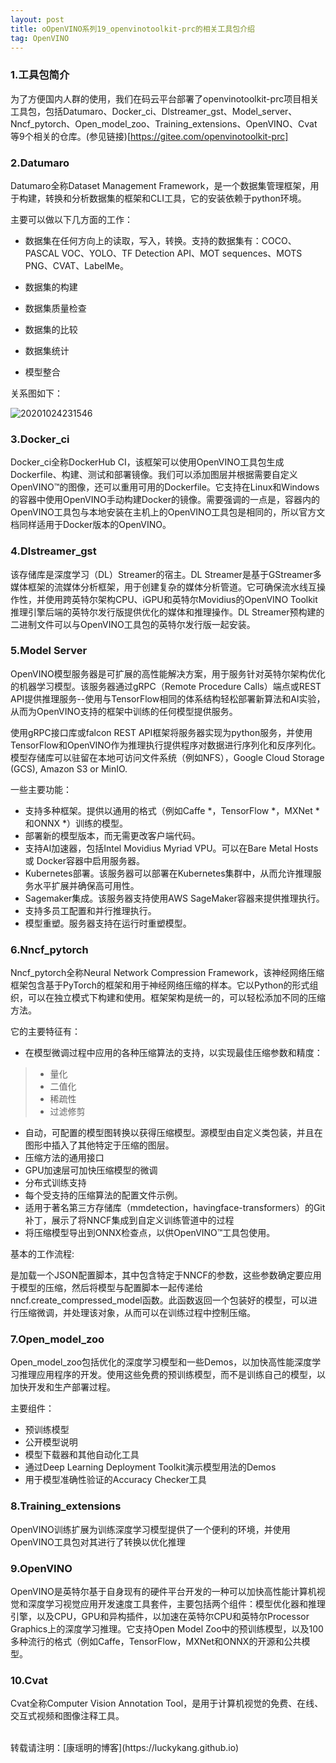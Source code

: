 ```yaml
---
layout: post
title: oOpenVINO系列19_openvinotoolkit-prc的相关工具包介绍
tag: OpenVINO
---
```


### 1.工具包简介

为了方便国内人群的使用，我们在码云平台部署了openvinotoolkit-prc项目相关工具包，包括Datumaro、Docker_ci、Dlstreamer_gst、Model_server、Nncf_pytorch、Open_model_zoo、Training_extensions、OpenVINO、Cvat等9个相关的仓库。(参见链接)[https://gitee.com/openvinotoolkit-prc]

### 2.Datumaro

Datumaro全称Dataset Management Framework，是一个数据集管理框架，用于构建，转换和分析数据集的框架和CLI工具，它的安装依赖于python环境。

主要可以做以下几方面的工作：

- 数据集在任何方向上的读取，写入，转换。支持的数据集有：COCO、PASCAL VOC、YOLO、TF Detection API、MOT sequences、MOTS PNG、CVAT、LabelMe。

- 数据集的构建

- 数据集质量检查

- 数据集的比较

- 数据集统计

- 模型整合

关系图如下：

![20201024231546](https://cdn.jsdelivr.net/gh/luckykang/picture_bed/blogs_images/20201024231546.png)

### 3.Docker_ci

Docker_ci全称DockerHub CI，该框架可以使用OpenVINO工具包生成Dockerfile、构建、测试和部署镜像。我们可以添加图层并根据需要自定义OpenVINO™的图像，还可以重用可用的Dockerfile。它支持在Linux和Windows的容器中使用OpenVINO手动构建Docker的镜像。需要强调的一点是，容器内的OpenVINO工具包与本地安装在主机上的OpenVINO工具包是相同的，所以官方文档同样适用于Docker版本的OpenVINO。

### 4.Dlstreamer_gst

该存储库是深度学习（DL）Streamer的宿主。DL Streamer是基于GStreamer多媒体框架的流媒体分析框架，用于创建复杂的媒体分析管道。它可确保流水线互操作性，并使用跨英特尔架构CPU、iGPU和英特尔Movidius的OpenVINO Toolkit推理引擎后端的英特尔发行版提供优化的媒体和推理操作。DL Streamer预构建的二进制文件可以与OpenVINO工具包的英特尔发行版一起安装。

### 5.Model Server

OpenVINO模型服务器是可扩展的高性能解决方案，用于服务针对英特尔架构优化的机器学习模型。该服务器通过gRPC（Remote Procedure Calls）端点或REST API提供推理服务--使用与TensorFlow相同的体系结构轻松部署新算法和AI实验，从而为OpenVINO支持的框架中训练的任何模型提供服务。

使用gRPC接口库或falcon REST API框架将服务器实现为python服务，并使用TensorFlow和OpenVINO作为推理执行提供程序对数据进行序列化和反序列化。模型存储库可以驻留在本地可访问文件系统（例如NFS），Google Cloud Storage (GCS), Amazon S3 or MinIO.

一些主要功能：

- 支持多种框架。提供以通用的格式（例如Caffe *，TensorFlow *，MXNet *和ONNX *）训练的模型。
- 部署新的模型版本，而无需更改客户端代码。
- 支持AI加速器，包括Intel Movidius Myriad VPU。可以在Bare Metal Hosts或 Docker容器中启用服务器。
- Kubernetes部署。该服务器可以部署在Kubernetes集群中，从而允许推理服务水平扩展并确保高可用性。
- Sagemaker集成。该服务器支持使用AWS SageMaker容器来提供推理执行。
- 支持多员工配置和并行推理执行。
- 模型重塑。服务器支持在运行时重塑模型。

### 6.Nncf_pytorch

Nncf_pytorch全称Neural Network Compression Framework，该神经网络压缩框架包含基于PyTorch的框架和用于神经网络压缩的样本。它以Python的形式组织，可以在独立模式下构建和使用。框架架构是统一的，可以轻松添加不同的压缩方法。

它的主要特征有：

- 在模型微调过程中应用的各种压缩算法的支持，以实现最佳压缩参数和精度：
>- 量化
>- 二值化
>- 稀疏性
>- 过滤修剪
- 自动，可配置的模型图转换以获得压缩模型。源模型由自定义类包装，并且在图形中插入了其他特定于压缩的图层。
- 压缩方法的通用接口
- GPU加速层可加快压缩模型的微调
- 分布式训练支持
- 每个受支持的压缩算法的配置文件示例。
- 适用于著名第三方存储库（mmdetection，havingface-transformers）的Git补丁，展示了将NNCF集成到自定义训练管道中的过程
- 将压缩模型导出到ONNX检查点，以供OpenVINO™工具包使用。

基本的工作流程:

是加载一个JSON配置脚本，其中包含特定于NNCF的参数，这些参数确定要应用于模型的压缩，然后将模型与配置脚本一起传递给nncf.create_compressed_model函数。此函数返回一个包装好的模型，可以进行压缩微调，并处理该对象，从而可以在训练过程中控制压缩。


### 7.Open_model_zoo

Open_model_zoo包括优化的深度学习模型和一些Demos，以加快高性能深度学习推理应用程序的开发。使用这些免费的预训练模型，而不是训练自己的模型，以加快开发和生产部署过程。

主要组件：

- 预训练模型
- 公开模型说明
- 模型下载器和其他自动化工具
- 通过Deep Learning Deployment Toolkit演示模型用法的Demos
- 用于模型准确性验证的Accuracy Checker工具


### 8.Training_extensions

OpenVINO训练扩展为训练深度学习模型提供了一个便利的环境，并使用OpenVINO工具包对其进行了转换以优化推理

### 9.OpenVINO

OpenVINO是英特尔基于自身现有的硬件平台开发的一种可以加快高性能计算机视觉和深度学习视觉应用开发速度工具套件，主要包括两个组件：模型优化器和推理引擎，以及CPU，GPU和异构插件，以加速在英特尔CPU和英特尔Processor Graphics上的深度学习推理。它支持Open Model Zoo中的预训练模型，以及100多种流行的格式（例如Caffe，TensorFlow，MXNet和ONNX的开源和公共模型。

### 10.Cvat

Cvat全称Computer Vision Annotation Tool，是用于计算机视觉的免费、在线、交互式视频和图像注释工具。




<br>
转载请注明：[康瑶明的博客](https://luckykang.github.io)